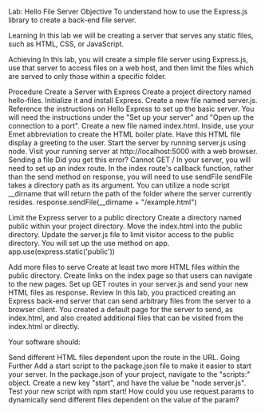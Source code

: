 Lab: Hello File Server
Objective
To understand how to use the Express.js library to create a back-end file server.

Learning
In this lab we will be creating a server that serves any static files, such as HTML, CSS, or JavaScript.

Achieving
In this lab, you will create a simple file server using Express.js, use that server to access files on a web host, and then limit the files which are served to only those within a specific folder.

Procedure
Create a Server with Express
 Create a project directory named hello-files. Initialize it and install Express.
 Create a new file named server.js. Reference the instructions on Hello Express to set up the basic server. You will need the instructions under the "Set up your server" and "Open up the connection to a port".
 Create a new file named index.html. Inside, use your Emet abbreviation to create the HTML boiler plate. Have this HTML file display a greeting to the user.
 Start the server by running server.js using node.
 Visit your running server at http://localhost:5000 with a web browser.
Sending a file
 Did you get this error? Cannot GET /
 In your server, you will need to set up an index route.
 In the index route's callback function, rather than the send method on response, you will need to use sendFile
 sendFile takes a directory path as its argument.
 You can utilize a node script __dirname that will return the path of the folder where the server currently resides.
response.sendFile(__dirname + "/example.html")

Limit the Express server to a public directory
 Create a directory named public within your project directory.
 Move the index.html into the public directory.
 Update the server.js file to limit visitor access to the public directory. You will set up the use method on app.
app.use(express.static('public'))

Add more files to serve
 Create at least two more HTML files within the public directory.
 Create links on the index page so that users can navigate to the new pages.
 Set up GET routes in your server.js and send your new HTML files as response.
Review
In this lab, you practiced creating an Express back-end server that can send arbitrary files from the server to a browser client. You created a default page for the server to send, as index.html, and also created additional files that can be visited from the index.html or directly.

Your software should:

Send different HTML files dependent upon the route in the URL.
Going Further
Add a start script to the package.json file to make it easier to start your server. In the package.json of your project, navigate to the "scripts:" object. Create a new key "start", and have the value be "node server.js". Test your new script with npm start!
How could you use request.params to dynamically send different files dependent on the value of the param?
